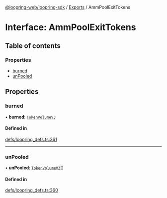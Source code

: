 [@loopring-web/loopring-sdk](../README.md) / [Exports](../modules.md) / AmmPoolExitTokens

# Interface: AmmPoolExitTokens

## Table of contents

### Properties

- [burned](AmmPoolExitTokens.md#burned)
- [unPooled](AmmPoolExitTokens.md#unpooled)

## Properties

### burned

• **burned**: [`TokenVolumeV3`](TokenVolumeV3.md)

#### Defined in

[defs/loopring_defs.ts:361](https://github.com/Loopring/loopring_sdk/blob/31597d7/src/defs/loopring_defs.ts#L361)

___

### unPooled

• **unPooled**: [`TokenVolumeV3`](TokenVolumeV3.md)[]

#### Defined in

[defs/loopring_defs.ts:360](https://github.com/Loopring/loopring_sdk/blob/31597d7/src/defs/loopring_defs.ts#L360)
